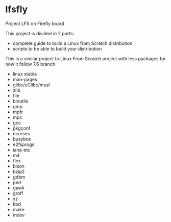 lfsfly
======

Project LFS on Firefly board

This project is divided in 2 parts:
- complete guide to build a Linux from Scratch distribution
- scripts to be able to build your distribution

This is a similar project to Linux From Scratch project with less packages for now
it follow 7.6 branch

* linux stable
* man-pages
* glibc/uClibc/musl
* zlib
* file
* binutils
* gmp
* mpfr
* mpc
* gcc
* pkgconf
* ncurses
* busybox
* e2fsprogs
* iana-etc
* m4
* flex
* bison
* bzip2
* gdbm
* perl
* gawk
* groff
* xz
* kbd
* make
* mdev
